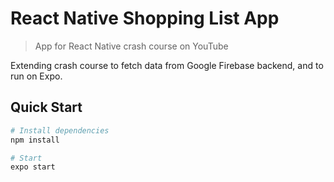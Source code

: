 # React Native Shopping List App

> App for React Native crash course on YouTube

Extending crash course to fetch data from Google Firebase backend, and to run on Expo.

## Quick Start

``` bash
# Install dependencies
npm install

# Start
expo start

```
